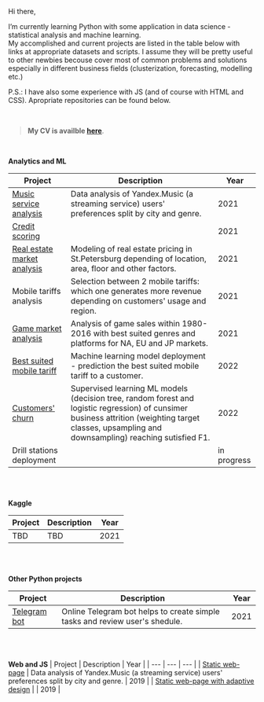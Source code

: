Hi there,
<p>I’m currently learning Python with some application in data science - statistical analysis and machine learning.
  <br>My accomplished and current projects are listed in the table below with links at appropriate datasets and scripts. I assume they will be pretty useful to other newbies becouse cover most of common problems and solutions especially in different business fields (clusterization, forecasting, modelling etc.) 
</p>
<p>P.S.: I have also some experience with JS (and of course with HTML and CSS). Apropriate repositories can be found below.</p>

<br>

> <b>My CV is availble <a href="https://drive.google.com/file/d/1wiQ9PNbKDWzqyKveq5FxwT7W68CHhYjs/view?usp=sharing">here</a></b>.

<br>



<!--
**roman-krasowski/roman-krasowski** is a ✨ _special_ ✨ repository because its `README.md` (this file) appears on your GitHub profile.

Here are some ideas to get you started:

- 🔭 I’m currently working on ...
- 🌱 I’m currently learning ...
- 👯 I’m looking to collaborate on ...
- 🤔 I’m looking for help with ...
- 💬 Ask me about ...
- 📫 How to reach me: ...
- 😄 Pronouns: ...
- ⚡ Fun fact: ...
-->
<b>Analytics and ML</b>

| Project | Description | Year |
| --- | --- | --- |
| <a href="https://github.com/roman-krasowski/yandex-ds/blob/master/project1-yandex-music.ipynb">Music service analysis</a> | Data analysis of Yandex.Music (a streaming service) users' preferences split by city and genre. | 2021 |
| <a href="https://github.com/roman-krasowski/yandex-ds/blob/master/project2-pil-research.ipynb">Credit scoring</a> | | 2021 |
| <a href="https://github.com/roman-krasowski/yandex-ds/blob/master/project3-real-estate.ipynb">Real estate market analysis</a> | Modeling of real estate pricing in St.Petersburg depending of location, area, floor and other factors. | 2021 |
| Mobile tariffs analysis  | Selection between 2 mobile tariffs: which one generates more revenue depending on customers' usage and region. | 2021 |
| <a href="https://github.com/roman-krasowski/yandex-ds/blob/master/project5-game-market-analysis.ipynb">Game market analysis</a> | Analysis of game sales within 1980-2016 with best suited genres and platforms for NA, EU and JP markets. | 2021 |
| <a href="https://github.com/roman-krasowski/yandex-ds/blob/master/project6-mobile-tariffs-prediction.ipynb">Best suited mobile tariff</a> | Machine learning model deployment - prediction the best suited mobile tariff to a customer. | 2022 |
| <a href="https://github.com/roman-krasowski/yandex-ds/blob/master/project7-customers-churn.ipynb">Customers' churn</a> | Supervised learning ML models (decision tree, random forest and logistic regression) of cunsimer business attrition (weighting target classes, upsampling and downsampling) reaching sutisfied F1. | 2022 |
| Drill stations deployment |  | in progress |

<br>
<br>

<b>Kaggle </b>

| Project | Description | Year |
| --- | --- | --- |
| TBD | TBD | 2021 |

<br>
<br>

<b>Other Python projects</b>

| Project | Description | Year |
| --- | --- | --- |
| <a href="https://github.com/roman-krasowski/telebot/tree/main">Telegram bot</a> | Online Telegram bot helps to create simple tasks and review user's shedule. | 2021 |

<br>
<br>

<b>Web and JS</b>
| Project | Description | Year |
| --- | --- | --- |
| <a href="https://github.com/roman-krasowski/yandex-ds/blob/master/project1-yandex-music.ipynb">Static web-page</a> | Data analysis of Yandex.Music (a streaming service) users' preferences split by city and genre. | 2019 |
| <a href="https://github.com/roman-krasowski/diploma-adaptive-web-design">Static web-page with adaptive design</a> | | 2019 |
